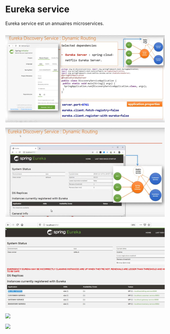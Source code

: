# Eureka service

Eureka service est un annuaires microservices.

##

![](images/eureka-service/eurekaSevice.jpg)


![](images/eureka-service/eurekadiscovery.jpg)


![](images/eureka-service/eurekadiscovery1.jpg)


![](xxxxxxxx)

![](xxxxxxxx)




